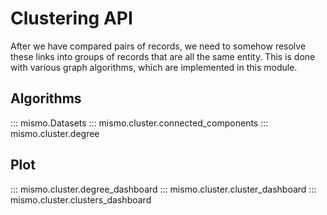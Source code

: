# Clustering API

After we have compared pairs of records, we need to somehow resolve these links
into groups of records that are all the same entity. This is done with various
graph algorithms, which are implemented in this module.

## Algorithms

::: mismo.Datasets
::: mismo.cluster.connected_components
::: mismo.cluster.degree

## Plot

::: mismo.cluster.degree_dashboard
::: mismo.cluster.cluster_dashboard
::: mismo.cluster.clusters_dashboard
